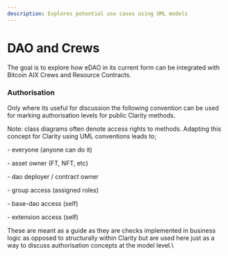 ```yaml
---
description: Explores potential use cases using UML models
---
```


# DAO and Crews

The goal is to explore how eDAO in its current form can be integrated with Bitcoin AIX Crews and Resource Contracts.

### Authorisation

Only where its useful for discussion the following convention can be used for marking authorisation levels for public Clarity methods.

Note: class diagrams often denote access rights to methods. Adapting this concept for Clarity using UML conventions leads to;

\- everyone (anyone can do it)

\- asset owner (FT, NFT, etc)

\- dao deployer / contract owner

\- group access (assigned roles)

\- base-dao access (self)

\- extension access (self)

These are meant as a guide as they are checks implemented in business logic as opposed to structurally within Clarity but are used here just as a way to discuss authorisation concepts at the model level.\
